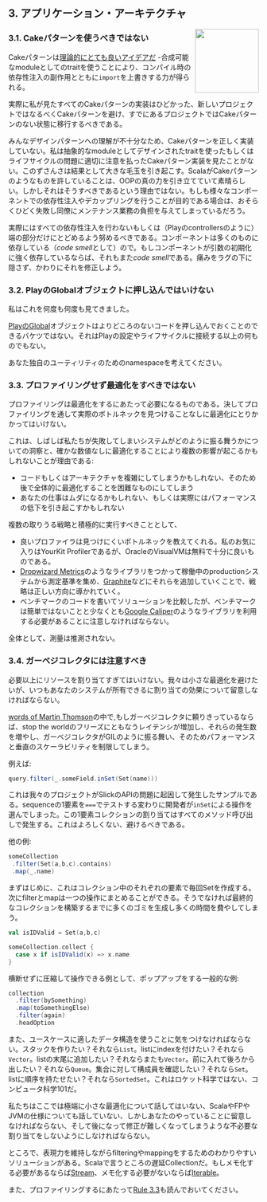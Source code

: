 ## 3. アプリケーション・アーキテクチャ

<img src="https://raw.githubusercontent.com/monifu/scala-best-practices/master/assets/scala-logo-256.png"  align="right" width="128" height="128" />

### 3.1. Cakeパターンを使うべきではない

Cakeパターンは[理論的にとても良いアイデアだ](https://www.youtube.com/watch?v=yLbdw06tKPQ) -合成可能なmoduleとしてのtraitを使うことにより、コンパイル時の依存性注入の副作用とともに`import`を上書きする力が得られる。


実際に私が見たすべてのCakeパターンの実装はひどかった、新しいプロジェクトではなるべくCakeパターンを避け、すでにあるプロジェクトではCakeパターンのない状態に移行するべきである。


みんなデザインパターンへの理解が不十分なため、Cakeパターンを正しく実装していない。私は抽象的なmoduleとしてデザインされたtraitを使ったもしくはライフサイクルの問題に適切に注意を払ったCakeパターン実装を見たことがない。このずさんさは結果として大きな毛玉を引き起こす。ScalaがCakeパターンのようなものを許していることは、OOPの真の力を引き立てていて素晴らしい。しかしそれはそうすべきであるという理由ではない。もしも様々なコンポーネントでの依存性注入やデカップリングを行うことが目的である場合は、おそらくひどく失敗し同僚にメンテナンス業務の負担を与えてしまっているだろう。


実際にはすべての依存性注入を行わないもしくは（Playのcontrollersのように）端の部分だけにとどめるよう努めるべきである。コンポーネントは多くのものに依存している（*code smell*として）ので。もしコンポーネントが引数の初期化に強く依存しているならば、それもまた*code smell*である。痛みをラグの下に隠さず、かわりにそれを修正しよう。


### 3.2. PlayのGlobalオブジェクトに押し込んではいけない

私はこれを何度も何度も見てきました。

[PlayのGlobal](https://www.playframework.com/documentation/2.3.x/ScalaGlobal)オブジェクトはよりどころのないコードを押し込んでおくことのできるバケツではない。それはPlayの設定やライフサイクルに接続する以上の何ものでもない。

あなた独自のユーティリティのためのnamespaceを考えてください。


### 3.3. プロファイリングせず最適化をすべきではない

プロファイリングは最適化をするにあたって必要になるものである。決してプロファイリングを通して実際のボトルネックを見つけることなしに最適化にとりかかってはいけない。


これは、しばしば私たちが失敗してしまいシステムがどのように振る舞うかについての洞察と、確かな数値なしに最適化することにより複数の影響が起こるかもしれないことが理由である:

- コードもしくはアーキテクチャを複雑にしてしまうかもしれない、そのため後で全体的に最適化することを困難なものにしてしまう
- あなたの仕事はムダになるかもしれない、もしくは実際にはパフォーマンスの低下を引き起こすかもしれない

複数の取りうる戦略と積極的に実行すべきこととして、

- 良いプロファイラは見つけにくいボトルネックを教えてくれる。私のお気に入りはYourKit Profilerであるが、OracleのVisualVMは無料で十分に良いものである。
- [Dropwizard Metrics](https://dropwizard.github.io/metrics/3.1.0/)のようなライブラリをつかって稼働中のproductionシステムから測定基準を集め、[Graphite](http://graphite.wikidot.com/)などにそれらを追加していくことで、戦略は正しい方向に導かれていく。
- ベンチマークのコードを書いてソリューションを比較したが、ベンチマークは簡単ではないことと少なくとも[Google Caliper](https://code.google.com/p/caliper/)のようなライブラリを利用する必要があることに注意しなければならない。

全体として、測量は推測されない。

### 3.4. ガーベジコレクタには注意すべき

必要以上にリソースを割り当てすぎてはいけない。我々は小さな最適化を避けたいが、いつもあなたのシステムが所有できるに割り当ての効果について留意しなければならない。

[words of Martin Thomson](http://www.infoq.com/presentations/top-10-performance-myths)の中で,もしガーベジコレクタに頼りきっているならば、stop the worldのフリーズにともなうレイテンシが増加し、それらの発生数を増やし、ガーベジコレクタがGILのように振る舞い、そのためパフォーマンスと垂直のスケーラビリティを制限してしまう。

例えば:

```scala
query.filter(_.someField.inSet(Set(name)))
```

これは我々のプロジェクトがSlickのAPIの問題に起因して発生したサンプルである。sequenceの1要素を`===`でテストする変わりに開発者が`inSet`による操作を選んでしまった。この1要素コレクションの割り当てはすべてのメソッド呼び出しで発生する。これはよろしくない、避けるべきである。

他の例:

```scala
someCollection
 .filter(Set(a,b,c).contains)
 .map(_.name)
```

まずはじめに、これはコレクション中のそれぞれの要素で毎回Setを作成する。次にfilterとmapは一つの操作にまとめることができる。そうでなければ最終的なコレクションを構築するまでに多くのゴミを生成し多くの時間を費やしてしまう。


```scala
val isIDValid = Set(a,b,c)

someCollection.collect {
  case x if isIDValid(x) => x.name
}
```

横断せずに圧縮して操作できる例として、ポップアップをする一般的な例:

```scala
collection
  .filter(bySomething)
  .map(toSomethingElse)
  .filter(again)
  .headOption
```

また、ユースケースに適したデータ構造を使うことに気をつけなければならない。スタックを作りたい？それなら`List`。listにindexを付けたい？それなら`Vector`。listの末尾に追加したい？それならまたも`Vector`。前に入れて後ろから出したい？それなら`Queue`。集合に対して構成員を確認したい？それなら`Set`。listに順序を持たせたい？それなら`SortedSet`。これはロケット科学ではない、コンピュータ科学101だ。

私たちはここでは極端に小さな最適化について話してはいない、ScalaやFPやJVMの仕様についても話していない、しかしあなたのやっていることに留意しなければならない、そして後になって修正が難しくなってしまうような不必要な割り当てをしないようにしなければならない。

ところで、表現力を維持しながらfilteringやmappingをするためのわかりやすいソリューションがある。Scalaで言うところの遅延Collectionだ。もしメモ化する必要があるならば[Stream](http://www.scala-lang.org/api/current/index.html#scala.collection.immutable.Stream)、メモ化する必要がないならば[Iterable](http://docs.oracle.com/javase/7/docs/api/java/lang/Iterable.html)。

また、プロファイリングするにあたって[Rule 3.3](#33-should-not-apply-optimizations-without-profiling)も読んでおいてください。